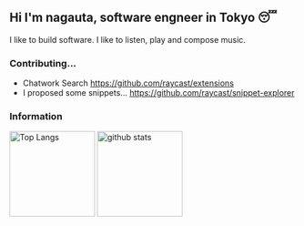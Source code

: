 ## Hi I'm nagauta, software engneer in Tokyo 😴
I like to build software. I like to listen, play and compose music.

### Contributing...

* Chatwork Search
https://github.com/raycast/extensions
* I proposed some snippets...
https://github.com/raycast/snippet-explorer

### Information
<p align="left"> 
  <img alt="Top Langs" height="150px" src="https://github-readme-stats.vercel.app/api?username=nagauta&theme=tokyonight" />
  <img alt="github stats" height="150px" src="https://github-readme-stats.vercel.app/api/top-langs/?username=nagauta&layout=compact&theme=tokyonight" />
</p>

